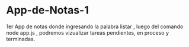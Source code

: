 # App-de-Notas-1

1er App de notas donde ingresando la palabra listar , luego del comando node app.js ,
podremos vizualizar tareas pendientes, en proceso y terminadas.
